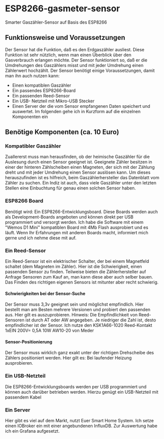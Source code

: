 # ESP8266-gasmeter-sensor
Smarter Gaszähler-Sensor auf Basis des ESP8266

## Funktionsweise und Voraussetzungen
Der Sensor hat die Funktion, daß es den Erdgaszähler ausliest. Diese Funktion ist sehr nützlich, wenn man
einen Überblick über den Gasverbrauch erlangen möchte. Der Sensor funktioniert so, daß er die Umdrehungen des
Gaszählers misst und mit jeder Umdrehung einen Zählerwert hochzählt.
Der Sensor benötigt einige Voraussetzungen, damit man ihn auch nutzen kann:
- Einen kompatiblen Gaszähler
- Ein passendes ESP8266-Board
- Ein passenden Reed-Sensor
- Ein USB- Netzteil mit Mikro-USB Stecker
- Einen Server der die vom Sensor empfangenen Daten speichert und auswertet.
Im folgenden gehe ich in Kurzform auf die einzelnen Komponenten ein

## Benötige Komponenten (ca. 10 Euro)

### Kompatibler Gaszähler
Zuallererst muss man herausfinden, ob der heimische Gaszähler für die Auslesung durch einen Sensor geeignet ist.
Geeignete Zähler besitzen in einer der hinteren Zählscheiben einen Magneten, der sich mit der Zählung dreht 
und mit jeder Umdrehung einen Sensor auslösen kann.
Um dieses herauszufinden ist es hilfreich, beim Gaszählerhersteller das Datenblatt vom Zähler zu suchen. Ein Indiz ist auch,
dass viele Gaszähler unter den letzten Stellen eine Einbuchtung für genau einen solchen Sensor haben.

### ESP8266 Board
Benötigt wird: Ein ESP8266-Entwicklungsboard. Diese Boards werden auch als Development-Boards angeboten
und können direkt per USB programmiert und versorgt werden. Ich habe die Software mit einem "Wemos D1 Mini" kompatiblen
Board mit 4Mb Flash ausprobiert und es läuft. Wenn Ihr Erfahrungen mit anderen Boards macht, informiert mich gerne und
ich nehme diese mit auf.

### Ein Reed-Sensor
Ein Reed-Sensor ist ein elektrischer Schalter, der bei einem Magnetfeld schaltet (dem Magneten im Zähler).
Hier ist die Schwierigkeit, einen passenden Sensor zu finden. Teilweise bieten die Zählerhersteller auf Anfrage
Sensoren zum Kauf an, man kann diese aber auch selber bauen. Das Finden des richtigen eigenen Sensors ist mitunter 
aber recht schwierig.

#### Schwierigkeiten bei der Sensor-Suche
Der Sensor muss 3,3v geeignet sein und möglichst empfindlich. Hier bestellt man am Besten mehrere Versionen und probiert den passenden
aus. Hier gilt es auszuprobieren. Hinweis: Die Empfindlichkeit von Reed-Sensoren ist durch AT oder AW angegeben. Je niedriger die Zahl ist,
desto empfindlicher ist der Sensor. Ich nutze den KSK1A66-1020 Reed-Kontakt 1xEIN 200V= 0,5A 10W AW10-20 von Meder

#### Sensor-Positionierung
Der Sensor muss wirklich ganz exakt unter der richtigen Drehscheibe des Zählers positioniert werden. Hier gilt es:
Bei laufender Heizung ausprobieren.

### Ein USB-Netzteil 
Die ESP8266-Entwicklungsboards werden per USB programmiert und können auch darüber betrieben werden. Hierzu genügt ein
USB-Netzteil mit passendem Kabel

### Ein Server
Hier gibt es viel auf dem Markt, nutzt Euer Smart Home System. Ich setze einen IOBroker ein mit einer angebundenen InfluxDB. Zur Auswertung
habe ich ein Grafana aufgesetzt.

